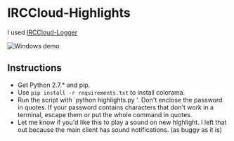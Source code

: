 IRCCloud-Highlights
===================

I used [IRCCloud-Logger](https://github.com/blha303/IRCCloud-logger) 

![Windows demo](http://i.imgur.com/QsBU8z0.png)

Instructions
------------

* Get Python 2.7.* and pip.
* Use `pip install -r requirements.txt` to install colorama.
* Run the script with `python highlights.py <email> <password>'. Don't enclose the password in quotes. If your password contains characters that don't work in a terminal, escape them or put the whole command in quotes.
* Let me know if you'd like this to play a sound on new highlight. I left that out because the main client has sound notifications. (as buggy as it is)